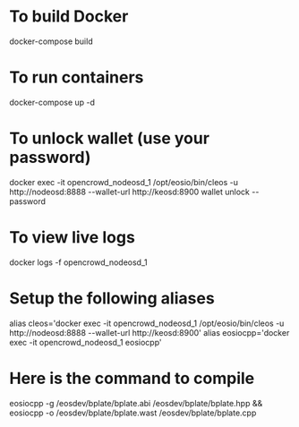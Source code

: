 
# To build Docker
docker-compose build

# To run containers
docker-compose up -d

# To unlock wallet (use your password)
docker exec -it opencrowd_nodeosd_1 /opt/eosio/bin/cleos -u http://nodeosd:8888 --wallet-url http://keosd:8900 wallet unlock --password 

# To view live logs
docker logs -f opencrowd_nodeosd_1

# Setup the following aliases
alias cleos='docker exec -it opencrowd_nodeosd_1 /opt/eosio/bin/cleos -u http://nodeosd:8888 --wallet-url http://keosd:8900'
alias eosiocpp='docker exec -it opencrowd_nodeosd_1 eosiocpp'

# Here is the command to compile
eosiocpp -g /eosdev/bplate/bplate.abi /eosdev/bplate/bplate.hpp && eosiocpp -o /eosdev/bplate/bplate.wast /eosdev/bplate/bplate.cpp